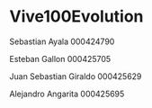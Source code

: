 # Vive100Evolution

Sebastian Ayala 000424790

Esteban Gallon 000425705

Juan Sebastian Giraldo 000425629

Alejandro Angarita 000425695
